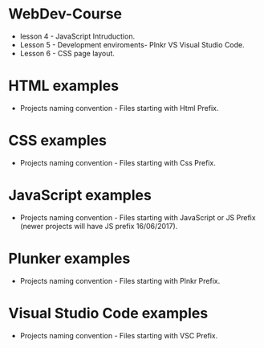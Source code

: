 # WebDev-Course
* lesson 4 - JavaScript Intruduction.
* Lesson 5 - Development enviroments- Plnkr VS Visual Studio Code.
* Lesson 6 - CSS page layout.
 
# HTML examples
* Projects naming convention - Files starting with Html Prefix.
# CSS examples
* Projects naming convention - Files starting with Css Prefix.
# JavaScript examples
* Projects naming convention - Files starting with JavaScript or JS Prefix (newer projects will have JS prefix 16/06/2017).
# Plunker examples
* Projects naming convention - Files starting with Plnkr Prefix.
# Visual Studio Code examples
* Projects naming convention - Files starting with VSC Prefix.

